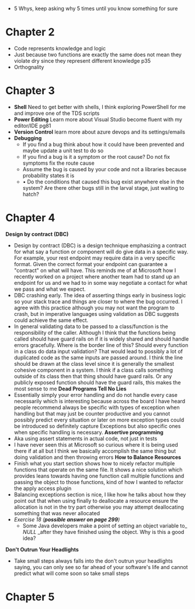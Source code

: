 
- 5 Whys, keep asking why 5 times until you know something for sure


# Chapter 2
- Code represents knowledge and logic
- Just because two functions are exactly the same does not mean they violate dry since they represent different knowledge p35
- Orthognality 
# Chapter 3
- **Shell** Need to get better with shells, I think exploring PowerShell for me and improve one of the TDS scripts
- **Power Editing** Learn more about Visual Studio become fluent with my editor/IDE pg81
- **Version Control** learn more about azure devops and its settings/emails
- **Debugging** 
	- If you find a bug think about how it could have been prevented and maybe update a unit test to do so
	- If you find a bug is it a symptom or the root cause? Do not fix symptoms fix the route cause
	- Assume the bug is caused by your code and not a libraries because probability states it is
	- • Do the conditions that caused this bug exist anywhere else in the system? Are there other bugs still in the larval stage, just waiting to hatch?

# Chapter 4
**Design by contract (DBC)**
- Design by contract (DBC) is a design technique emphasizing a contract for what say a function or component will do give data in a specific way. For example, your rest endpoint may require data in a very specific format. Given the correct format your endpoint can guarantee a "contract" on what will have. This reminds me of at Microsoft how I recently worked on a project where another team had to stand up an endpoint for us and we had to in some way negotiate a contact for what we pass and what we expect.
- DBC crashing early. The idea of asserting things early in business logic so your stack trace and things are closer to where the bug occurred. I agree with this practice although you may not want the program to crash, but in imperative languages using validation as DBC suggests could achieve the same effect.
- In general validating data to be passed to a class/function is the responsibility of the caller. Although I think that the functions being called should have guard rails on if it is widely shared and should handle errors gracefully. Where is the border line of this? Should every function in a class do data input validation? That would lead to possibly a lot of duplicated code as the same inputs are passed around. I think the line should be drawn at the class level since it is generally the smallest cohesive component in a system. I think if a class calls something outside of its class then that thing should have guard rails. Or any publicly exposed function should have the guard rails, this makes the most sense to me
**Dead Programs Tell No Lies**
- Essentially simply your error handling and do not handle every case necessarily which is interesting because across the board I have heard people recommend always be specific with types of exception when handling but that may just be counter productive and you cannot possibly predict every situation or later on more exception types could be introduced so definitely capture Exceptions but also specific ones when specific handling is necessary.
**Assertive programming**
- Aka using assert statements in actual code, not just in tests
- I have never seen this at Microsoft so curious where it is being used there if at all but I think we basically accomplish the same thing but doing validation and then throwing errors 
**How to Balance Resources**
- Finish what you start section shows how to nicely refactor multiple functions that operate on the same file. It shows a nice solution which provides leans towards having one function call multiple functions and passing the object to those functions, kind of how I wanted to refactor the apply access plugin
- Balancing exceptions section is nice, I like how he talks about how they point out that when using finally to deallocate a resource ensure the allocation is not in the try part otherwise you may attempt deallocating something that was never allocated
- _Exercise 18 (__possible answer on page 299__)_
	- Some Java developers make a point of setting an object variable to_ _NULL_ _after they have finished using the object. Why is this a good idea?

**Don't Outrun Your Headlights**
- Take small steps always falls into the don't outrun your headlights saying, you can only see so far ahead of your software's life and cannot predict what will come soon so take small steps

# Chapter 5

